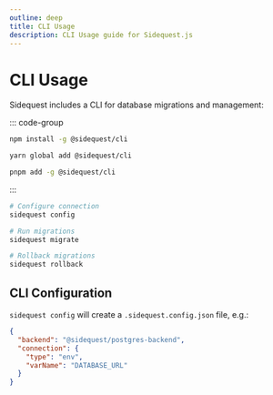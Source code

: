 ```yaml
---
outline: deep
title: CLI Usage
description: CLI Usage guide for Sidequest.js
---
```


# CLI Usage

Sidequest includes a CLI for database migrations and management:

::: code-group

```bash [npm]
npm install -g @sidequest/cli
```

```bash [yarn]
yarn global add @sidequest/cli
```

```bash [pnpm]
pnpm add -g @sidequest/cli
```

:::

```bash
# Configure connection
sidequest config

# Run migrations
sidequest migrate

# Rollback migrations
sidequest rollback
```

## CLI Configuration

`sidequest config` will create a `.sidequest.config.json` file, e.g.:

```json
{
  "backend": "@sidequest/postgres-backend",
  "connection": {
    "type": "env",
    "varName": "DATABASE_URL"
  }
}
```
